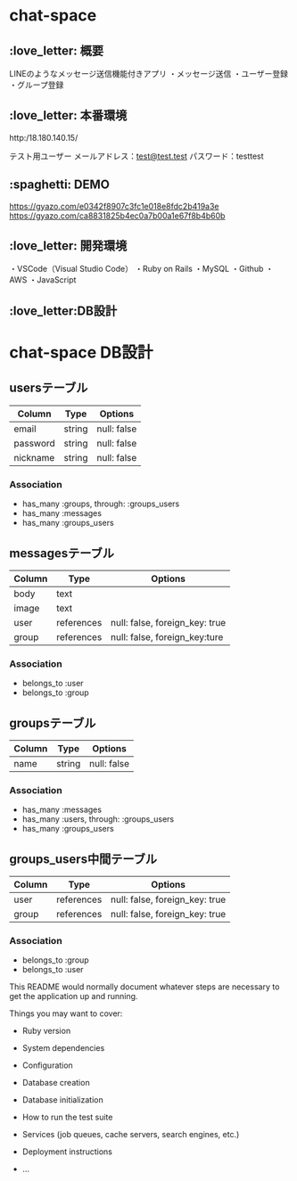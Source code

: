 # chat-space

## \:love_letter: 概要
LINEのようなメッセージ送信機能付きアプリ  ・メッセージ送信  ・ユーザー登録  ・グループ登録  

## \:love_letter: 本番環境
http:/18.180.140.15/

テスト用ユーザー
メールアドレス：test@test.test
パスワード：testtest

## \:spaghetti: DEMO
https://gyazo.com/e0342f8907c3fc1e018e8fdc2b419a3e
https://gyazo.com/ca8831825b4ec0a7b00a1e67f8b4b60b

## \:love_letter: 開発環境
・VSCode（Visual Studio Code）  ・Ruby on Rails  ・MySQL  ・Github  ・AWS  ・JavaScript


## \:love_letter:DB設計

# chat-space DB設計
## usersテーブル
|Column|Type|Options|
|------|----|-------|
|email|string|null: false|
|password|string|null: false|
|nickname|string|null: false|
### Association
- has_many :groups, through: :groups_users
- has_many :messages
- has_many :groups_users

## messagesテーブル
|Column|Type|Options|
|------|----|-------|
|body|text||
|image|text||
|user|references|null: false, foreign_key: true|
|group|references|null: false, foreign_key:ture|
### Association
- belongs_to :user
- belongs_to :group

## groupsテーブル
|Column|Type|Options|
|------|----|-------|
|name|string|null: false|
### Association
- has_many :messages
- has_many :users, through: :groups_users
- has_many :groups_users

## groups_users中間テーブル
|Column|Type|Options|
|------|----|-------|
|user|references|null: false, foreign_key: true|
|group|references|null: false, foreign_key: true|
### Association
- belongs_to :group
- belongs_to :user







This README would normally document whatever steps are necessary to get the
application up and running.

Things you may want to cover:

* Ruby version

* System dependencies

* Configuration

* Database creation

* Database initialization

* How to run the test suite

* Services (job queues, cache servers, search engines, etc.)

* Deployment instructions

* ...

